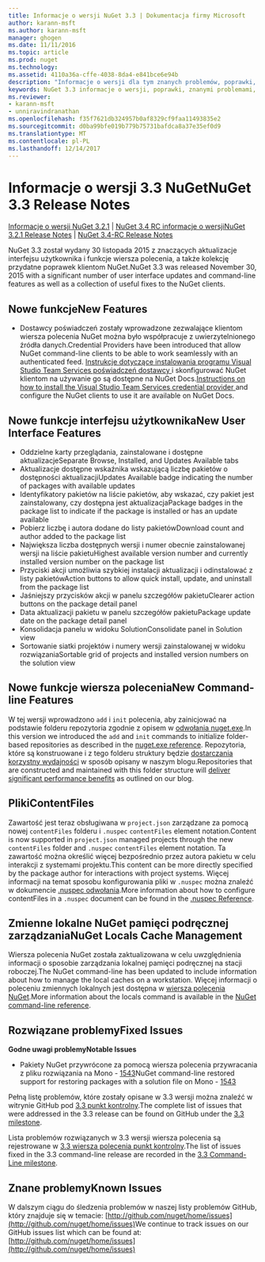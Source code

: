 ```yaml
---
title: Informacje o wersji NuGet 3.3 | Dokumentacja firmy Microsoft
author: karann-msft
ms.author: karann-msft
manager: ghogen
ms.date: 11/11/2016
ms.topic: article
ms.prod: nuget
ms.technology: 
ms.assetid: 4110a36a-cffe-4038-8da4-e841bce6e94b
description: "Informacje o wersji dla tym znanych problemów, poprawki, dodatkowe funkcje i dcr 3.3 NuGet."
keywords: NuGet 3.3 informacje o wersji, poprawki, znanymi problemami, nowe funkcje, dcr
ms.reviewer:
- karann-msft
- unniravindranathan
ms.openlocfilehash: f35f7621db324957b0af8329cf9faa11493835e2
ms.sourcegitcommit: d0ba99bfe019b779b75731bafdca8a37e35ef0d9
ms.translationtype: MT
ms.contentlocale: pl-PL
ms.lasthandoff: 12/14/2017
---
```

# <a name="nuget-33-release-notes"></a><span data-ttu-id="cdf6a-104">Informacje o wersji 3.3 NuGet</span><span class="sxs-lookup"><span data-stu-id="cdf6a-104">NuGet 3.3 Release Notes</span></span>

<span data-ttu-id="cdf6a-105">[Informacje o wersji NuGet 3.2.1](../release-notes/nuget-3.2.1.md) | [NuGet 3.4 RC informacje o wersji](../release-notes/nuget-3.4-RC.md)</span><span class="sxs-lookup"><span data-stu-id="cdf6a-105">[NuGet 3.2.1 Release Notes](../release-notes/nuget-3.2.1.md) | [NuGet 3.4-RC Release Notes](../release-notes/nuget-3.4-RC.md)</span></span>

<span data-ttu-id="cdf6a-106">NuGet 3.3 został wydany 30 listopada 2015 z znaczących aktualizacje interfejsu użytkownika i funkcje wiersza polecenia, a także kolekcję przydatne poprawek klientom NuGet.</span><span class="sxs-lookup"><span data-stu-id="cdf6a-106">NuGet 3.3 was released November 30, 2015 with a significant number of user interface updates and command-line features as well as a collection of useful fixes to the NuGet clients.</span></span>

## <a name="new-features"></a><span data-ttu-id="cdf6a-107">Nowe funkcje</span><span class="sxs-lookup"><span data-stu-id="cdf6a-107">New Features</span></span>

* <span data-ttu-id="cdf6a-108">Dostawcy poświadczeń zostały wprowadzone zezwalające klientom wiersza polecenia NuGet można było współpracuje z uwierzytelnionego źródła danych.</span><span class="sxs-lookup"><span data-stu-id="cdf6a-108">Credential Providers have been introduced that allow NuGet command-line clients to be able to work seamlessly with an authenticated feed.</span></span> <span data-ttu-id="cdf6a-109">[Instrukcje dotyczące instalowania programu Visual Studio Team Services poświadczeń dostawcy ](../API/nuget-exe-Credential-Providers.md) i skonfigurować NuGet klientom na używanie go są dostępne na NuGet Docs.</span><span class="sxs-lookup"><span data-stu-id="cdf6a-109">[Instructions on how to install the Visual Studio Team Services credential provider ](../API/nuget-exe-Credential-Providers.md) and configure the NuGet clients to use it are available on NuGet Docs.</span></span>

## <a name="new-user-interface-features"></a><span data-ttu-id="cdf6a-110">Nowe funkcje interfejsu użytkownika</span><span class="sxs-lookup"><span data-stu-id="cdf6a-110">New User Interface Features</span></span>

* <span data-ttu-id="cdf6a-111">Oddzielne karty przeglądania, zainstalowane i dostępne aktualizacje</span><span class="sxs-lookup"><span data-stu-id="cdf6a-111">Separate Browse, Installed, and Updates Available tabs</span></span>
* <span data-ttu-id="cdf6a-112">Aktualizacje dostępne wskaźnika wskazującą liczbę pakietów o dostępności aktualizacji</span><span class="sxs-lookup"><span data-stu-id="cdf6a-112">Updates Available badge indicating the number of packages with available updates</span></span>
* <span data-ttu-id="cdf6a-113">Identyfikatory pakietów na liście pakietów, aby wskazać, czy pakiet jest zainstalowany, czy dostępna jest aktualizacja</span><span class="sxs-lookup"><span data-stu-id="cdf6a-113">Package badges in the package list to indicate if the package is installed or has an update available</span></span>
* <span data-ttu-id="cdf6a-114">Pobierz liczbę i autora dodane do listy pakietów</span><span class="sxs-lookup"><span data-stu-id="cdf6a-114">Download count and author added to the package list</span></span>
* <span data-ttu-id="cdf6a-115">Największa liczba dostępnych wersji i numer obecnie zainstalowanej wersji na liście pakietu</span><span class="sxs-lookup"><span data-stu-id="cdf6a-115">Highest available version number and currently installed version number on the package list</span></span>
* <span data-ttu-id="cdf6a-116">Przyciski akcji umożliwia szybkiej instalacji aktualizacji i odinstalować z listy pakietów</span><span class="sxs-lookup"><span data-stu-id="cdf6a-116">Action buttons to allow quick install, update, and uninstall from the package list</span></span>
* <span data-ttu-id="cdf6a-117">Jaśniejszy przycisków akcji w panelu szczegółów pakietu</span><span class="sxs-lookup"><span data-stu-id="cdf6a-117">Clearer action buttons on the package detail panel</span></span>
* <span data-ttu-id="cdf6a-118">Data aktualizacji pakietu w panelu szczegółów pakietu</span><span class="sxs-lookup"><span data-stu-id="cdf6a-118">Package update date on the package detail panel</span></span>
* <span data-ttu-id="cdf6a-119">Konsolidacja panelu w widoku Solution</span><span class="sxs-lookup"><span data-stu-id="cdf6a-119">Consolidate panel in Solution view</span></span>
* <span data-ttu-id="cdf6a-120">Sortowanie siatki projektów i numery wersji zainstalowanej w widoku rozwiązania</span><span class="sxs-lookup"><span data-stu-id="cdf6a-120">Sortable grid of projects and installed version numbers on the solution view</span></span>

## <a name="new-command-line-features"></a><span data-ttu-id="cdf6a-121">Nowe funkcje wiersza polecenia</span><span class="sxs-lookup"><span data-stu-id="cdf6a-121">New Command-line Features</span></span>

<span data-ttu-id="cdf6a-122">W tej wersji wprowadzono `add` i `init` polecenia, aby zainicjować na podstawie folderu repozytoria zgodnie z opisem w [odwołania nuget.exe](../tools/nuget-exe-cli-reference.md).</span><span class="sxs-lookup"><span data-stu-id="cdf6a-122">In this version we introduced the `add` and `init` commands to initialize folder-based repositories as described in the [nuget.exe reference](../tools/nuget-exe-cli-reference.md).</span></span> <span data-ttu-id="cdf6a-123">Repozytoria, które są konstruowane i z tego folderu struktury będzie [dostarczania korzystny wydajności](http://blog.nuget.org/20150922/Accelerate-Package-Source.html) w sposób opisany w naszym blogu.</span><span class="sxs-lookup"><span data-stu-id="cdf6a-123">Repositories that are constructed and maintained with this folder structure will [deliver significant performance benefits](http://blog.nuget.org/20150922/Accelerate-Package-Source.html) as outlined on our blog.</span></span>

## <a name="contentfiles"></a><span data-ttu-id="cdf6a-124">Pliki</span><span class="sxs-lookup"><span data-stu-id="cdf6a-124">ContentFiles</span></span>

<span data-ttu-id="cdf6a-125">Zawartość jest teraz obsługiwana w `project.json` zarządzane za pomocą nowej `contentFiles` folderu i `.nuspec` `contentFiles` element notation.</span><span class="sxs-lookup"><span data-stu-id="cdf6a-125">Content is now supported in `project.json` managed projects through the new `contentFiles` folder and `.nuspec` `contentFiles` element notation.</span></span>  <span data-ttu-id="cdf6a-126">Ta zawartość można określić więcej bezpośrednio przez autora pakietu w celu interakcji z systemami projektu.</span><span class="sxs-lookup"><span data-stu-id="cdf6a-126">This content can be more directly specified by the package author for interactions with project systems.</span></span>  <span data-ttu-id="cdf6a-127">Więcej informacji na temat sposobu konfigurowania pliki w `.nuspec` można znaleźć w dokumencie [.nuspec odwołania](../schema/nuspec.md).</span><span class="sxs-lookup"><span data-stu-id="cdf6a-127">More information about how to configure contentFiles in a `.nuspec` document can be found in the [.nuspec Reference](../schema/nuspec.md).</span></span>

## <a name="nuget-locals-cache-management"></a><span data-ttu-id="cdf6a-128">Zmienne lokalne NuGet pamięci podręcznej zarządzania</span><span class="sxs-lookup"><span data-stu-id="cdf6a-128">NuGet Locals Cache Management</span></span>

<span data-ttu-id="cdf6a-129">Wiersza polecenia NuGet została zaktualizowana w celu uwzględnienia informacji o sposobie zarządzania lokalnej pamięci podręcznej na stacji roboczej.</span><span class="sxs-lookup"><span data-stu-id="cdf6a-129">The NuGet command-line has been updated to include information about how to manage the local caches on a workstation.</span></span>  <span data-ttu-id="cdf6a-130">Więcej informacji o poleceniu zmiennych lokalnych jest dostępna w [wiersza polecenia NuGet](../tools/cli-ref-locals.md).</span><span class="sxs-lookup"><span data-stu-id="cdf6a-130">More information about the locals command is available in the [NuGet command-line reference](../tools/cli-ref-locals.md).</span></span>

## <a name="fixed-issues"></a><span data-ttu-id="cdf6a-131">Rozwiązane problemy</span><span class="sxs-lookup"><span data-stu-id="cdf6a-131">Fixed Issues</span></span>

<span data-ttu-id="cdf6a-132">**Godne uwagi problemy**</span><span class="sxs-lookup"><span data-stu-id="cdf6a-132">**Notable Issues**</span></span>

* <span data-ttu-id="cdf6a-133">Pakiety NuGet przywrócone za pomocą wiersza polecenia przywracania z pliku rozwiązania na Mono - [1543](https://github.com/NuGet/Home/issues/1543)</span><span class="sxs-lookup"><span data-stu-id="cdf6a-133">NuGet command-line restored support for restoring packages with a solution file on Mono - [1543](https://github.com/NuGet/Home/issues/1543)</span></span>

<span data-ttu-id="cdf6a-134">Pełną listę problemów, które zostały opisane w 3.3 wersji można znaleźć w witrynie GitHub pod [3.3 punkt kontrolny](https://github.com/NuGet/Home/issues?q=is%3Aissue+milestone%3A3.3.0+is%3Aclosed).</span><span class="sxs-lookup"><span data-stu-id="cdf6a-134">The complete list of issues that were addressed in the 3.3 release can be found on GitHub under the [3.3 milestone](https://github.com/NuGet/Home/issues?q=is%3Aissue+milestone%3A3.3.0+is%3Aclosed).</span></span>

<span data-ttu-id="cdf6a-135">Lista problemów rozwiązanych w 3.3 wersji wiersza polecenia są rejestrowane w [3.3 wiersza polecenia punkt kontrolny](https://github.com/NuGet/Home/issues?q=is%3Aissue+is%3Aclosed+milestone%3A3.3.0-commandline).</span><span class="sxs-lookup"><span data-stu-id="cdf6a-135">The list of issues fixed in the 3.3 command-line release are recorded in the [3.3 Command-Line milestone](https://github.com/NuGet/Home/issues?q=is%3Aissue+is%3Aclosed+milestone%3A3.3.0-commandline).</span></span>

## <a name="known-issues"></a><span data-ttu-id="cdf6a-136">Znane problemy</span><span class="sxs-lookup"><span data-stu-id="cdf6a-136">Known Issues</span></span>

<span data-ttu-id="cdf6a-137">W dalszym ciągu do śledzenia problemów w naszej listy problemów GitHub, który znajduje się w temacie: [http://github.com/nuget/home/issues](http://github.com/nuget/home/issues)</span><span class="sxs-lookup"><span data-stu-id="cdf6a-137">We continue to track issues on our GitHub issues list which can be found at: [http://github.com/nuget/home/issues](http://github.com/nuget/home/issues)</span></span>